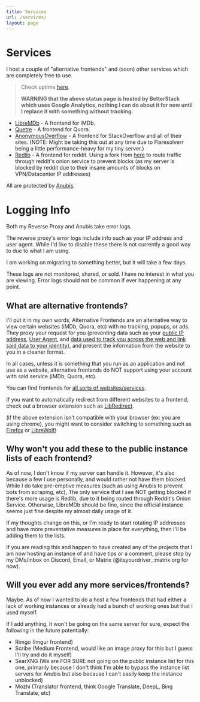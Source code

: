 ```yaml
---
title: Services
url: /services/
layout: page
---
```


# Services

I host a couple of "alternative frontends" and (soon) other services which are completely free to use.

> Check uptime [here](https://status.driver.fyi/). 
>
> **WARNING that the above status page is hosted by BetterStack which uses Google Analytics, nothing I can do about it for now until I replace it with something without tracking.**

- [LibreMDb](https://lmdb.driver.fyi) - A frontend for iMDb.
- [Quetre](https://quetre.driver.fyi) - A frontend for Quora.
- [AnonymousOverflow](https://ao.driver.fyi) - A frontend for StackOverflow and all of their sites. (NOTE: Might be taking this out at any time due to Flaresolverr being a little performance-heavy for my tiny server.)
- [Redlib](https://redlib.driver.fyi) - A frontend for reddit. Using a fork from [here](https://git.ptr.moe/baalajimaestro/redlib) to route traffic through reddit's onion service to prevent blocks (as my server is blocked by reddit due to their insane amounts of blocks on VPN/Datacenter IP addresses)


All are protected by [Anubis](https://anubis.techaro.lol/).

# Logging Info
Both my Reverse Proxy and Anubis take error logs.

The reverse proxy's error logs include info such as your IP address and user agent. While I'd like to disable these there is not currently a good way to due to what I am using.

I am working on migrating to something better, but it will take a few days.

These logs are not monitored, shared, or sold. I have no interest in what you are viewing. Error logs should not be common if ever happening at any point.


## What are alternative frontends?
I'll put it in my own words, Alternative Frontends are an alternative way to view certain websites (iMDb, Quora, etc) with no tracking, popups, or ads. They proxy your request for you (preventing data such as your [public IP address](https://en.wikipedia.org/wiki/Wikipedia:Get_my_IP_address), [User Agent](https://en.wikipedia.org/wiki/User-Agent_header), and [data used to track you across the web and link said data to your identity](https://en.wikipedia.org/wiki/Device_fingerprint)), and present the information from the website to you in a cleaner format.

In all cases, unless it is something that you run as an application and not use as a website, alternative frontends do NOT support using your account with said service (iMDb, Quora, etc).

You can find frontends for [all sorts of websites/services](https://github.com/digitalblossom/alternative-frontends).

If you want to automatically redirect from different websites to a frontend, check out a browser extension such as [LibRedirect](https://libredirect.github.io/).

(if the above extension isn't compatible with your browser (ex: you are using chrome), you might want to consider switching to something such as [Firefox](https://www.firefox.com/en-US/) or [LibreWolf](https://librewolf.net/))

## Why won't you add these to the public instance lists of each frontend?
As of now, I don't know if my server can handle it. However, it's also because a few I use personally, and would rather not have them blocked. While I do take pre-emptive measures (such as using Anubis to prevent bots from scraping, etc), The only service that I see NOT getting blocked if there's more usage is Redlib, due to it being routed through Reddit's Onion Service. Otherwise, LibreMDb should be fine, since the official instance seems just fine despite my almost daily usage of it.

If my thoughts change on this, or I'm ready to start rotating IP addresses and have more preventative measures in place for everything, then I'll be adding them to the lists.

If you are reading this and happen to have created any of the projects that I am now hosting an instance of and have tips or a comment, please stop by my DMs/inbox on Discord, Email, or Matrix (@itsyourdriver_:matrix.org for now).

## Will you ever add any more services/frontends?
Maybe. As of now I wanted to do a host a few frontends that had either a lack of working instances or already had a bunch of working ones but that I used myself.

If I add anything, it won't be going on the same server for sure, expect the following in the future potentially:
- Rimgo (Imgur frontend)
- Scribe (Medium Frontend, would like an image proxy for this but I guess I'll try and do it myself)
- SearXNG (We are FOR SURE not going on the public instance list for this one, primarily because I don't think I'm able to bypass the instance list servers for Anubis but also because I can't easily keep the instance unblocked)
- Mozhi (Translator frontend, think Google Translate, DeepL, Bing Translate, etc)
